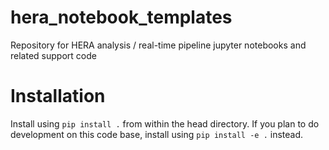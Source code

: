 # hera_notebook_templates
Repository for HERA analysis / real-time pipeline jupyter notebooks and related
support code

# Installation
Install using `pip install .` from within the head directory. If you plan to do
development on this code base, install using `pip install -e .`  instead.
